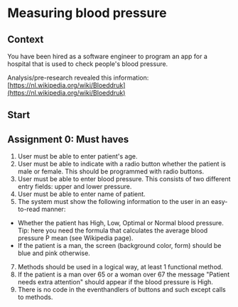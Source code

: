 # Measuring blood pressure

## Context

You have been hired as a software engineer to program an app for a hospital that is used to check people's blood pressure.

Analysis/pre-research revealed this information: [https://nl.wikipedia.org/wiki/Bloeddruk](https://nl.wikipedia.org/wiki/Bloeddruk)

## Start

## Assignment 0: Must haves

1.  User must be able to enter patient's age.
2.  User must be able to indicate with a radio button whether the patient is male or female. This should be programmed with radio buttons.
3.  User must be able to enter blood pressure. This consists of two different entry fields: upper and lower pressure.
4.  User must be able to enter name of patient.
5.  The system must show the following information to the user in an easy-to-read manner:

- Whether the patient has High, Low, Optimal or Normal blood pressure. Tip: here you need the formula that calculates the average blood pressure P mean (see Wikipedia page).
- If the patient is a man, the screen (background color, form) should be blue and pink otherwise.

7.  Methods should be used in a logical way, at least 1 functional method.
8.  If the patient is a man over 65 or a woman over 67 the message "Patient needs extra attention" should appear if the blood pressure is High.
9.  There is no code in the eventhandlers of buttons and such except calls to methods.